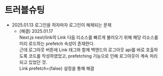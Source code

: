 # 트러블슈팅
- 2025.01.13 로그인을 하자마자 로그인이 해제되는 문제
  - (해결) 2025.01.17<br>Next.js next/link의 Link 다음 리소스를 빠르게 불러오기 위해 해당 리소스를 미리 로드하는 prefetch 속성이 존재한다.<br>근데 로그아웃 버튼에 Link 태그와 함께 백엔드의 로그아웃 api를 바로 호출하도록 코드를 작성하였었고, prefetching 기능으로 인해 로그아웃이 계속 처리되고 있었던 것.<br>Link prefetch={false} 설정을 통해 해결
